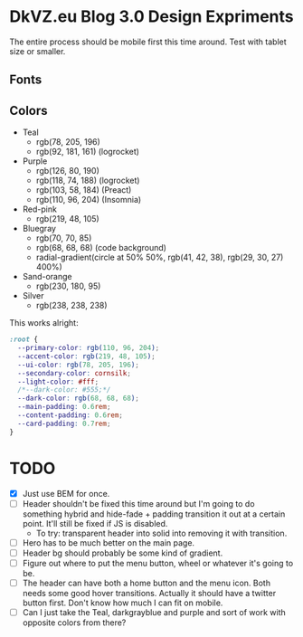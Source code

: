# DkVZ.eu Blog 3.0 Design Expriments

The entire process should be mobile first this time around. Test with tablet size or smaller.

## Fonts

## Colors
  * Teal
    * rgb(78, 205, 196)
    * rgb(92, 181, 161) (logrocket)
  * Purple
    * rgb(126, 80, 190)
    * rgb(118, 74, 188) (logrocket)
    * rgb(103, 58, 184) (Preact)
    * rgb(110, 96, 204) (Insomnia)
  * Red-pink
    * rgb(219, 48, 105)
  * Bluegray
    * rgb(70, 70, 85)
    * rgb(68, 68, 68) (code background)
    * radial-gradient(circle at 50% 50%, rgb(41, 42, 38), rgb(29, 30, 27) 400%)
  * Sand-orange
    * rgb(230, 180, 95)
  * Silver
    * rgb(238, 238, 238)

This works alright:
```css
:root {
  --primary-color: rgb(110, 96, 204);
  --accent-color: rgb(219, 48, 105);
  --ui-color: rgb(78, 205, 196);
  --secondary-color: cornsilk;
  --light-color: #fff;
  /*--dark-color: #555;*/
  --dark-color: rgb(68, 68, 68);
  --main-padding: 0.6rem;
  --content-padding: 0.6rem;
  --card-padding: 0.7rem;
}
```

# TODO
- [x] Just use BEM for once.
- [ ] Header shouldn't be fixed this time around but I'm going to do something hybrid and hide-fade + padding transition it out at a certain point. It'll still be fixed if JS is disabled.
  * To try: transparent header into solid into removing it with transition.
- [ ] Hero has to be much better on the main page.
- [ ] Header bg should probably be some kind of gradient.
- [ ] Figure out where to put the menu button, wheel or whatever it's going to be.
- [ ] The header can have both a home button and the menu icon. Both needs some good hover transitions. Actually it should have a twitter button first. Don't know how much I can fit on mobile.
- [ ] Can I just take the Teal, darkgrayblue and purple and sort of work with opposite colors from there?